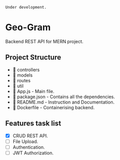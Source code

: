 `Under development.`

# Geo-Gram
Backend REST API for MERN project.

## Project Structure
* :open_file_folder: controllers
* :open_file_folder: models
* :open_file_folder: routes
* :open_file_folder: util
* :page_facing_up: App.js - Main file.
* :page_facing_up: package.json - Contains all the dependencies.
* :page_facing_up: README.md - Instruction and Documentation.
* :page_facing_up: Dockerfile - Containerising backend.

## Features task list
- [x] CRUD REST API.
- [ ] File Upload.
- [ ] Authentication.
- [ ] JWT Authorization.
